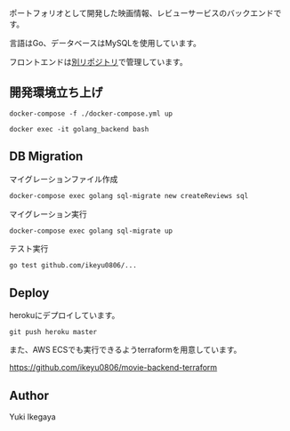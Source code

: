 ポートフォリオとして開発した映画情報、レビューサービスのバックエンドです。

言語はGo、データベースはMySQLを使用しています。

フロントエンドは[別リポジトリ](https://github.com/ikeyu0806/movie-info-frontend)で管理しています。

## 開発環境立ち上げ

`docker-compose -f ./docker-compose.yml up`


`docker exec -it golang_backend bash`

## DB Migration

マイグレーションファイル作成
```bash
docker-compose exec golang sql-migrate new createReviews sql
```

マイグレーション実行
```bash
docker-compose exec golang sql-migrate up
```

テスト実行
```
go test github.com/ikeyu0806/...
```

## Deploy
herokuにデプロイしています。

```
git push heroku master
```

また、AWS ECSでも実行できるようterraformを用意しています。

https://github.com/ikeyu0806/movie-backend-terraform

## Author
Yuki Ikegaya
